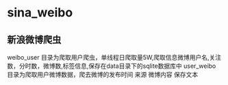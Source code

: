 # sina_weibo
<h2>新浪微博爬虫</h2>
weibo_user 目录为爬取用户爬虫，单线程日爬取量5W,爬取信息微博用户名,关注数，分时数，微博数,标签信息,保存在data目录下的sqlite数据库中
user_weibo 目录为爬取用户微博数据，爬去微博的发布时间 来源 微博内容 保存文本
